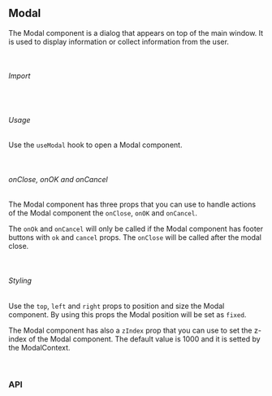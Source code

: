 ## Modal

The Modal component is a dialog that appears on top of the main window. It is used to display information or collect information from the user.

<div><LeSourceButton url="https://github.com/hiimlex/leux/tree/main/src/components/Modal"></LeSourceButton></div>

<br />

###### Import

<div>
<ModalImportPreview>
</ModalImportPreview>
</div>

<br />

###### Usage

Use the `useModal` hook to open a Modal component.

<div>
<ModalUsagePreview>
</ModalUsagePreview>
<div>

<br />

###### onClose, onOK and onCancel

The Modal component has three props that you can use to handle actions of the Modal component the `onClose`, `onOK` and `onCancel`.

The `onOk` and `onCancel` will only be called if the Modal component has footer buttons with `ok` and `cancel` props. The `onClose` will be called after the modal close.

<br />

###### Styling

Use the `top`, `left` and `right` props to position and size the Modal component. By using this props the Modal position will be set as `fixed`.

<div>
<ModalPositionPreview>
</ModalPositionPreview>
</div>

The Modal component has also a `zIndex` prop that you can use to set the z-index of the Modal component. The default value is 1000 and it is setted by the ModalContext.

<br />

### API

<div>
<ModalApiTable>
</ModalApiTable>
</div>

<br />
